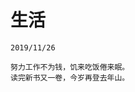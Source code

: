 <style>
  .page-header>a{display:none;}
  .site-footer{display:none;}
</style>
# 生活
```
2019/11/26
```
```
努力工作不为钱，饥来吃饭倦来眠。
读完新书又一卷，今岁再登去年山。
```
